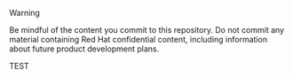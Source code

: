 > [!WARNING]
> Be mindful of the content you commit to this repository. Do not commit any
> material containing Red Hat confidential content, including information about
> future product development plans.

TEST
